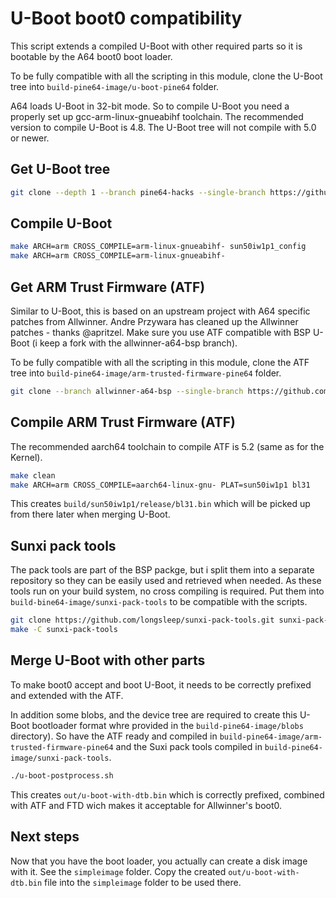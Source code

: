 # U-Boot boot0 compatibility

This script extends a compiled U-Boot with other required parts so it is
bootable by the A64 boot0 boot loader.

To be fully compatible with all the scripting in this module, clone the U-Boot
tree into `build-pine64-image/u-boot-pine64` folder.

A64 loads U-Boot in 32-bit mode. So to compile U-Boot you need a properly set
up gcc-arm-linux-gnueabihf toolchain. The recommended version to compile
U-Boot is 4.8. The U-Boot tree will not compile with 5.0 or newer.

## Get U-Boot tree

```bash
git clone --depth 1 --branch pine64-hacks --single-branch https://github.com/longsleep/u-boot-pine64.git u-boot-pine64
```

## Compile U-Boot

```bash
make ARCH=arm CROSS_COMPILE=arm-linux-gnueabihf- sun50iw1p1_config
make ARCH=arm CROSS_COMPILE=arm-linux-gnueabihf-
```

## Get ARM Trust Firmware (ATF)

Similar to U-Boot, this is based on an upstream project with A64 specific
patches from Allwinner. Andre Przywara has cleaned up the Allwinner
patches - thanks @apritzel. Make sure you use ATF compatible with BSP
U-Boot (i keep a fork with the allwinner-a64-bsp branch).

To be fully compatible with all the scripting in this module, clone the ATF
tree into `build-pine64-image/arm-trusted-firmware-pine64` folder.

```bash
git clone --branch allwinner-a64-bsp --single-branch https://github.com/longsleep/arm-trusted-firmware.git arm-trusted-firmware-pine64
```

## Compile ARM Trust Firmware (ATF)

The recommended aarch64 toolchain to compile ATF is 5.2 (same as for
the Kernel).

```bash
make clean
make ARCH=arm CROSS_COMPILE=aarch64-linux-gnu- PLAT=sun50iw1p1 bl31
```

This creates `build/sun50iw1p1/release/bl31.bin` which will be picked up
from there later when merging U-Boot.

## Sunxi pack tools

The pack tools are part of the BSP packge, but i split them into a separate
repository so they can be easily used and retrieved when needed. As these
tools run on your build system, no cross compiling is required. Put them into
`build-bine64-image/sunxi-pack-tools` to be compatible with the scripts.

```bash
git clone https://github.com/longsleep/sunxi-pack-tools.git sunxi-pack-tools
make -C sunxi-pack-tools
```

## Merge U-Boot with other parts

To make boot0 accept and boot U-Boot, it needs to be correctly prefixed
and extended with the ATF.

In addition some blobs, and the device tree are required to create this
U-Boot bootloader format whre provided in the `build-pine64-image/blobs`
directory). So have the ATF ready and compiled in `build-pine64-image/arm-trusted-firmware-pine64` and the Suxi pack tools compiled in `build-pine64-image/sunxi-pack-tools`.

```bash
./u-boot-postprocess.sh
```

This creates `out/u-boot-with-dtb.bin` which is correctly prefixed, combined with ATF and FTD wich makes it acceptable for Allwinner's boot0.

## Next steps

Now that you have the boot loader, you actually can create a disk image with
it. See the `simpleimage` folder. Copy the created `out/u-boot-with-dtb.bin`
file into the `simpleimage` folder to be used there.

